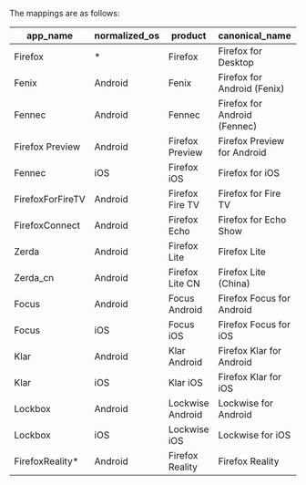 The mappings are as follows:

app_name         | normalized_os | product          | canonical_name              | 2019  | 2020
---------------- | ------------- | ---------------- | --------------------------- | ----- | ----
Firefox          | *             | Firefox          | Firefox for Desktop         | true  | true
Fenix            | Android       | Fenix            | Firefox for Android (Fenix) | true  | true
Fennec           | Android       | Fennec           | Firefox for Android (Fennec)| true  | true
Firefox Preview  | Android       | Firefox Preview  | Firefox Preview for Android | true  | true
Fennec           | iOS           | Firefox iOS      | Firefox for iOS             | true  | true
FirefoxForFireTV | Android       | Firefox Fire TV  | Firefox for Fire TV         | false | false
FirefoxConnect   | Android       | Firefox Echo     | Firefox for Echo Show       | true  | true
Zerda            | Android       | Firefox Lite     | Firefox Lite                | true  | true
Zerda_cn         | Android       | Firefox Lite CN  | Firefox Lite (China)        | false | false
Focus            | Android       | Focus Android    | Firefox Focus for Android   | true  | true
Focus            | iOS           | Focus iOS        | Firefox Focus for iOS       | true  | true
Klar             | Android       | Klar Android     | Firefox Klar for Android    | false | false
Klar             | iOS           | Klar iOS         | Firefox Klar for iOS        | false | false
Lockbox          | Android       | Lockwise Android | Lockwise for Android        | true  | true
Lockbox          | iOS           | Lockwise iOS     | Lockwise for iOS            | true  | true
FirefoxReality*  | Android       | Firefox Reality  | Firefox Reality             | false | false
